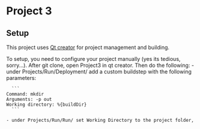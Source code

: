 # Project 3

## Setup

This project uses [Qt creator](https://www1.qt.io/download/ "Qt creator download") for project management and building.

To setup, you need to configure your project manually (yes its tedious, sorry...).  After git clone, open Project3 in qt creator. Then do the following:
    - under Projects/Run/Deployment/ add a custom buildstep with the
      following parameters:

      ```
    Command: mkdir
    Arguments: -p out
    Working directory: %{buildDir}
      ```

    - under Projects/Run/Run/ set Working Directory to the project folder,


